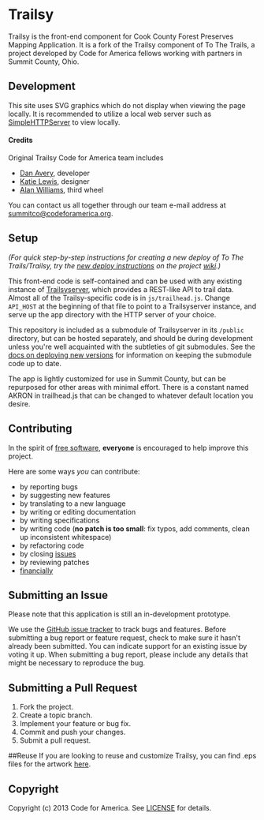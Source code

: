 Trailsy
=======

Trailsy is the front-end component for Cook County Forest Preserves Mapping Application. It is a fork of the Trailsy component of To The Trails, a project developed by Code for America fellows working with partners in Summit County, Ohio.

## Development

This site uses SVG graphics which do not display when viewing the page locally. It is recommended to utilize a local web server such as [SimpleHTTPServer](http://www.pythonforbeginners.com/modules-in-python/how-to-use-simplehttpserver/) to view locally.

#### Credits

Original Trailsy Code for America team includes

* [Dan Avery][danavery], developer
* [Katie Lewis][katie], designer
* [Alan Williams][alanjosephwilliams], third wheel

[katie]: https://github.com/katielewis
[danavery]: https://github.com/danavery
[alanjosephwilliams]: https://github.com/alanjosephwilliams

You can contact us all together through our team e-mail address at summitco@codeforamerica.org.

## Setup

*(For quick step-by-step instructions for creating a new deploy of To The Trails/Trailsy, try the [new deploy instructions](https://github.com/codeforamerica/trailsy/wiki/Deploying-a-New-Instance) on the project [wiki](https://github.com/codeforamerica/trailsy/wiki).)*

This front-end code is self-contained and can be used with any existing instance of [Trailsyserver](http://www.github.com/codeforamerica/trailsyserver), which provides a REST-like API to trail data. Almost all of the Trailsy-specific code is in `js/trailhead.js`. Change `API_HOST` at the beginning of that file to point to a Trailsyserver instance, and serve up the app directory with the HTTP server of your choice.

This repository is included as a submodule of Trailsyserver in its `/public` directory, but can be hosted separately, and should be during development unless you're well acquainted with the subtleties of git submodules.  See the [docs on deploying new versions](https://github.com/codeforamerica/trailsy/wiki/Pushing-New-Versions-To-Heroku) for information on keeping the submodule code up to date.

The app is lightly customized for use in Summit County, but can be repurposed for other areas with minimal effort. There is a constant named AKRON in trailhead.js that can be changed to whatever default location you desire.

## Contributing
In the spirit of [free software][free-sw], **everyone** is encouraged to help
improve this project.

[free-sw]: http://www.fsf.org/licensing/essays/free-sw.html

Here are some ways *you* can contribute:

* by reporting bugs
* by suggesting new features
* by translating to a new language
* by writing or editing documentation
* by writing specifications
* by writing code (**no patch is too small**: fix typos, add comments, clean up
  inconsistent whitespace)
* by refactoring code
* by closing [issues][]
* by reviewing patches
* [financially][]

[issues]: https://github.com/codeforamerica/codeforamerica/trailsy/issues
[financially]: https://secure.codeforamerica.org/page/contribute

## Submitting an Issue

Please note that this application is still an in-development prototype.

We use the [GitHub issue tracker][issues] to track bugs and features. Before
submitting a bug report or feature request, check to make sure it hasn't
already been submitted. You can indicate support for an existing issue by
voting it up. When submitting a bug report, please include any details that might
be necessary to reproduce the bug.

## Submitting a Pull Request
1. Fork the project.
2. Create a topic branch.
3. Implement your feature or bug fix.
4. Commit and push your changes.
5. Submit a pull request.

##Reuse
If you are looking to reuse and customize Trailsy, you can find .eps files for the artwork <a href="https://github.com/katielewis/trailsy-designassets" target="_blank">here</a>.

## Copyright
Copyright (c) 2013 Code for America. See [LICENSE][] for details.

[license]: https://github.com/codeforamerica/streetmix/blob/master/LICENSE.md
